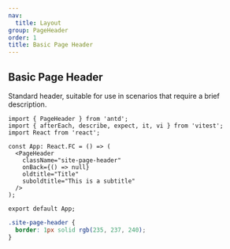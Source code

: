 ```yaml
---
nav:
  title: Layout
group: PageHeader
order: 1
title: Basic Page Header
---
```


## Basic Page Header

Standard header, suitable for use in scenarios that require a brief description.

```tsx | pureimport { afterEach, describe, expect, it, vi } from 'vitest';
import { PageHeader } from 'antd';
import { afterEach, describe, expect, it, vi } from 'vitest';
import React from 'react';

const App: React.FC = () => (
  <PageHeader
    className="site-page-header"
    onBack={() => null}
    oldtitle="Title"
    suboldtitle="This is a subtitle"
  />
);

export default App;
```

```css
.site-page-header {
  border: 1px solid rgb(235, 237, 240);
}
```
